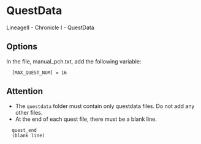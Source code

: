# QuestData
LineageII - Chronicle I - QuestData

## Options
In the file, manual_pch.txt, add the following variable:
```
  [MAX_QUEST_NUM] = 16
```

## Attention
* The ```questdata``` folder must contain only questdata files. Do not add any other files.
* At the end of each quest file, there must be a blank line.

```
  quest_end
  (blank line)
```
